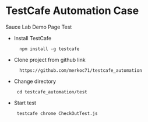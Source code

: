 # TestCafe Automation Case

Sauce Lab Demo Page Test

- Install TestCafe

        npm install -g testcafe

- Clone project from github link

        https://github.com/merkoc71/testcafe_automation

 - Change directory

        cd testcafe_automation/test

 - Start test

        testcafe chrome CheckOutTest.js
